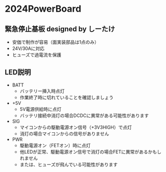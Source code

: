 # 2024PowerBoard
## 緊急停止基板 designed by しーたけ
- 安価で制作が容易（面実装部品は1点のみ）
- 24V/30Aに対応
- ヒューズで過電流を保護
## LED説明
- BATT
  - バッテリー挿入時点灯
  - 作業終了時に切れていることを確認しましょう
- +5V
  - 5V電源供給時に点灯
  - バッテリ接続中消灯の場合DCDCに異常がある可能性があります
- SIG
  - マイコンからの駆動電源オン信号（+3V3HIGH）で点灯
  - 消灯の場合マイコンからの信号がありません
- PWR
  - 駆動電源オン（FETオン）時に点灯
  - 他LEDが正常、駆動電源オン信号で消灯の場合FETに異常があるかもしれません
  - または、ヒューズが飛んでいる可能性があります
